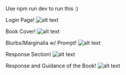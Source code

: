Use npm run dev to run this :)

Login Page!
![alt text](<Screenshot 2025-05-03 at 5.16.32 PM.png>)

Book Cover!
![alt text](<Screenshot 2025-05-03 at 5.16.19 PM.png>)

Blurbs/Marginalia w/ Prompt!
![alt text](<Screenshot 2025-05-03 at 5.16.59 PM.png>)

Response Section!
![alt text](<Screenshot 2025-05-03 at 5.17.12 PM.png>)

Response and Guidance of the Book!
![alt text](<Screenshot 2025-05-03 at 5.17.04 PM.png>)